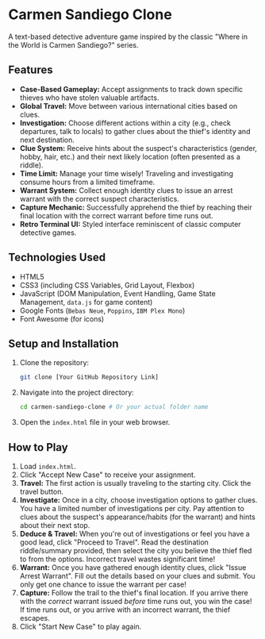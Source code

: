 # Carmen Sandiego Clone 

A text-based detective adventure game inspired by the classic "Where in the World is Carmen Sandiego?" series. 
## Features

*   **Case-Based Gameplay:** Accept assignments to track down specific thieves who have stolen valuable artifacts.
*   **Global Travel:** Move between various international cities based on clues.
*   **Investigation:** Choose different actions within a city (e.g., check departures, talk to locals) to gather clues about the thief's identity and next destination.
*   **Clue System:** Receive hints about the suspect's characteristics (gender, hobby, hair, etc.) and their next likely location (often presented as a riddle).
*   **Time Limit:** Manage your time wisely! Traveling and investigating consume hours from a limited timeframe.
*   **Warrant System:** Collect enough identity clues to issue an arrest warrant with the correct suspect characteristics.
*   **Capture Mechanic:** Successfully apprehend the thief by reaching their final location with the correct warrant before time runs out.
*   **Retro Terminal UI:** Styled interface reminiscent of classic computer detective games.

## Technologies Used

*   HTML5
*   CSS3 (including CSS Variables, Grid Layout, Flexbox)
*   JavaScript (DOM Manipulation, Event Handling, Game State Management, `data.js` for game content)
*   Google Fonts (`Bebas Neue`, `Poppins`, `IBM Plex Mono`)
*   Font Awesome (for icons)

## Setup and Installation

1.  Clone the repository:
    ```bash
    git clone [Your GitHub Repository Link]
    ```
2.  Navigate into the project directory:
    ```bash
    cd carmen-sandiego-clone # Or your actual folder name
    ```
3.  Open the `index.html` file in your web browser.

## How to Play

1.  Load `index.html`.
2.  Click "Accept New Case" to receive your assignment.
3.  **Travel:** The first action is usually traveling to the starting city. Click the travel button.
4.  **Investigate:** Once in a city, choose investigation options to gather clues. You have a limited number of investigations per city. Pay attention to clues about the suspect's appearance/habits (for the warrant) and hints about their next stop.
5.  **Deduce & Travel:** When you're out of investigations or feel you have a good lead, click "Proceed to Travel". Read the destination riddle/summary provided, then select the city you believe the thief fled to from the options. Incorrect travel wastes significant time!
6.  **Warrant:** Once you have gathered enough identity clues, click "Issue Arrest Warrant". Fill out the details based on your clues and submit. You only get one chance to issue the warrant per case!
7.  **Capture:** Follow the trail to the thief's final location. If you arrive there with the *correct* warrant issued *before* time runs out, you win the case! If time runs out, or you arrive with an incorrect warrant, the thief escapes.
8.  Click "Start New Case" to play again.

